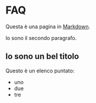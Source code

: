 # FAQ

Questa è una pagina in [Markdown](https://daringfireball.net/projects/markdown/).

Io sono il secondo paragrafo.

## Io sono un bel titolo

Questo è un elenco puntato:

- uno
- due
- tre
